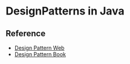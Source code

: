 # DesignPatterns in Java
## Reference
* [Design Pattern Web](https://sourcemaking.com/design_patterns)
* [Design Pattern Book](https://en.wikipedia.org/wiki/Design_Patterns)